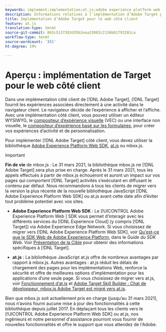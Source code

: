```yaml
---
keywords: implement;implementation;at.js;adobe experience platform web sdk;aep web sdk
description: Informations relatives à l’implémentation d’Adobe Target pour le Web côté client à l’aide d’at.js.
title: Implémentation d’Adobe Target pour le web côté client
feature: at.js
translation-type: tm+mt
source-git-commit: 863c5137383d35b2eaa33082c2136b81793281ca
workflow-type: tm+mt
source-wordcount: '351'
ht-degree: 19%

---
```



# Aperçu : implémentation de Target pour le web côté client

Dans une implémentation côté client de [!DNL Adobe Target], [!DNL Target] fournit les expériences associées directement à une activité dans le navigateur client. Le navigateur décide de l’expérience à afficher et l’affiche. Avec une implémentation côté client, vous pouvez utiliser un éditeur WYSIWYG, le [compositeur d’expérience visuelle](/help/c-experiences/c-visual-experience-composer/visual-experience-composer.md) (VEC) ou une interface non visuelle, le [compositeur d’expérience basé sur les formulaires](/help/c-experiences/form-experience-composer.md), pour créer vos expériences d’activité et de personnalisation.

Pour implémenter [!DNL Adobe Target] côté client, vous devez utiliser la bibliothèque [Adobe Experience Platform Web SDK](https://experienceleague.adobe.com/docs/experience-platform/edge/home.html), [at.js](/help/c-implementing-target/c-implementing-target-for-client-side-web/c-how-atjs-works/how-atjs-works.md) ou mbox.js.

>[!IMPORTANT]
>
>**Fin de vie** de mbox.js : Le 31 mars 2021, la bibliothèque mbox.js ne  [!DNL Adobe Target] sera plus prise en charge. Après le 31 mars 2021, tous les appels effectués à partir de mbox.js échoueront et auront un impact sur vos pages qui comportent [!DNL Target] activités s’exécutant en diffusant le contenu par défaut. Nous recommandons à tous les clients de migrer vers la version la plus récente de la nouvelle bibliothèque JavaScript [!DNL Adobe Experience Platform Web SDK] ou at.js avant cette date afin d’éviter tout problème potentiel avec vos sites.
>
>* **Adobe Experience Platform Web SDK** : Le  [!UICONTROL Adobe Experience Platform Web ] SDK vous permet d’interagir avec les différents services du  [!DNL Experience Cloud] (y compris  [!DNL Target]) via Adobe Experience Edge Network. Si vous choisissez de migrer vers [!DNL Adobe Experience Platform Web SDK], voir [Qu&#39;est-ce que le SDK Web de Adobe Experience Platform](https://experienceleague.adobe.com/docs/experience-platform/edge/home.html), dans le *Guide du SDK Web*. Voir [Présentation de la Cible](https://experienceleague.adobe.com/docs/experience-platform/edge/personalization/adobe-target/target-overview.html) pour obtenir des informations spécifiques à [!DNL Target].
   >
   >
* **at.js** : La bibliothèque JavaScript at.js offre de nombreux avantages par rapport à mbox.js. Autres avantages : at.js réduit les délais de chargement des pages pour les implémentations Web, renforce la sécurité et offre de meilleures options d’implémentation pour les applications d’une seule page. Si vous choisissez de migrer vers at.js, voir [Fonctionnement d’at.js](/help/c-implementing-target/c-implementing-target-for-client-side-web/c-how-atjs-works/how-atjs-works.md) et [Adobe Target Skill Builder : Chat de développeur, mbox.js Adobe Target est migré vers at.js](https://seminars.adobeconnect.com/ptdo6mfo6qn6/?proto=true).
>
>
Bien que mbox.js soit actuellement pris en charge (jusqu’au 31 mars 2021), nous n’avons fourni aucune mise à jour des fonctionnalités à cette bibliothèque depuis juillet 2017. En déplaçant tous les clients vers le [!UICONTROL Adobe Experience Platform Web SDK] ou at.js, nos ingénieurs et notre personnel d&#39;assistance pourront vous fournir de nouvelles fonctionnalités et offre le support que vous attendez de l&#39;Adobe.
